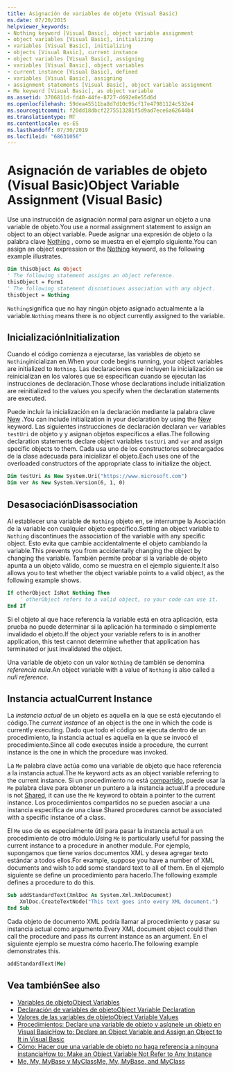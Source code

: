 ```yaml
---
title: Asignación de variables de objeto (Visual Basic)
ms.date: 07/20/2015
helpviewer_keywords:
- Nothing keyword [Visual Basic], object variable assignment
- object variables [Visual Basic], initializing
- variables [Visual Basic], initializing
- objects [Visual Basic], current instance
- object variables [Visual Basic], assigning
- variables [Visual Basic], object variables
- current instance [Visual Basic], defined
- variables [Visual Basic], assigning
- assignment statements [Visual Basic], object variable assignment
- Me keyword [Visual Basic], as object variable
ms.assetid: 3706811d-fd40-44fe-8727-d692e8e55d6d
ms.openlocfilehash: 59dea45511ba8d7d10c95cf17e47981124c532e4
ms.sourcegitcommit: f20dd18dbcf2275513281f5d9ad7ece6a62644b4
ms.translationtype: MT
ms.contentlocale: es-ES
ms.lasthandoff: 07/30/2019
ms.locfileid: "68631056"
---
```

# <a name="object-variable-assignment-visual-basic"></a><span data-ttu-id="b3fff-102">Asignación de variables de objeto (Visual Basic)</span><span class="sxs-lookup"><span data-stu-id="b3fff-102">Object Variable Assignment (Visual Basic)</span></span>

<span data-ttu-id="b3fff-103">Use una instrucción de asignación normal para asignar un objeto a una variable de objeto.</span><span class="sxs-lookup"><span data-stu-id="b3fff-103">You use a normal assignment statement to assign an object to an object variable.</span></span> <span data-ttu-id="b3fff-104">Puede asignar una expresión de objeto o la palabra clave [Nothing](../../../../visual-basic/language-reference/nothing.md) , como se muestra en el ejemplo siguiente.</span><span class="sxs-lookup"><span data-stu-id="b3fff-104">You can assign an object expression or the [Nothing](../../../../visual-basic/language-reference/nothing.md) keyword, as the following example illustrates.</span></span>

```vb
Dim thisObject As Object
' The following statement assigns an object reference.
thisObject = Form1
' The following statement discontinues association with any object.
thisObject = Nothing
```

<span data-ttu-id="b3fff-105">`Nothing`significa que no hay ningún objeto asignado actualmente a la variable.</span><span class="sxs-lookup"><span data-stu-id="b3fff-105">`Nothing` means there is no object currently assigned to the variable.</span></span>

## <a name="initialization"></a><span data-ttu-id="b3fff-106">Inicialización</span><span class="sxs-lookup"><span data-stu-id="b3fff-106">Initialization</span></span>

<span data-ttu-id="b3fff-107">Cuando el código comienza a ejecutarse, las variables de objeto se `Nothing`inicializan en.</span><span class="sxs-lookup"><span data-stu-id="b3fff-107">When your code begins running, your object variables are initialized to `Nothing`.</span></span> <span data-ttu-id="b3fff-108">Las declaraciones que incluyen la inicialización se reinicializan en los valores que se especifican cuando se ejecutan las instrucciones de declaración.</span><span class="sxs-lookup"><span data-stu-id="b3fff-108">Those whose declarations include initialization are reinitialized to the values you specify when the declaration statements are executed.</span></span>

<span data-ttu-id="b3fff-109">Puede incluir la inicialización en la declaración mediante la palabra clave [New](../../../../visual-basic/language-reference/operators/new-operator.md) .</span><span class="sxs-lookup"><span data-stu-id="b3fff-109">You can include initialization in your declaration by using the [New](../../../../visual-basic/language-reference/operators/new-operator.md) keyword.</span></span> <span data-ttu-id="b3fff-110">Las siguientes instrucciones de declaración declaran `ver` variables `testUri` de objeto y y asignan objetos específicos a ellas.</span><span class="sxs-lookup"><span data-stu-id="b3fff-110">The following declaration statements declare object variables `testUri` and `ver` and assign specific objects to them.</span></span> <span data-ttu-id="b3fff-111">Cada usa uno de los constructores sobrecargados de la clase adecuada para inicializar el objeto.</span><span class="sxs-lookup"><span data-stu-id="b3fff-111">Each uses one of the overloaded constructors of the appropriate class to initialize the object.</span></span>

```vb
Dim testUri As New System.Uri("https://www.microsoft.com")
Dim ver As New System.Version(6, 1, 0)
```

## <a name="disassociation"></a><span data-ttu-id="b3fff-112">Desasociación</span><span class="sxs-lookup"><span data-stu-id="b3fff-112">Disassociation</span></span>

<span data-ttu-id="b3fff-113">Al establecer una variable de `Nothing` objeto en, se interrumpe la Asociación de la variable con cualquier objeto específico.</span><span class="sxs-lookup"><span data-stu-id="b3fff-113">Setting an object variable to `Nothing` discontinues the association of the variable with any specific object.</span></span> <span data-ttu-id="b3fff-114">Esto evita que cambie accidentalmente el objeto cambiando la variable.</span><span class="sxs-lookup"><span data-stu-id="b3fff-114">This prevents you from accidentally changing the object by changing the variable.</span></span> <span data-ttu-id="b3fff-115">También permite probar si la variable de objeto apunta a un objeto válido, como se muestra en el ejemplo siguiente.</span><span class="sxs-lookup"><span data-stu-id="b3fff-115">It also allows you to test whether the object variable points to a valid object, as the following example shows.</span></span>

```vb
If otherObject IsNot Nothing Then
    ' otherObject refers to a valid object, so your code can use it.
End If
```

<span data-ttu-id="b3fff-116">Si el objeto al que hace referencia la variable está en otra aplicación, esta prueba no puede determinar si la aplicación ha terminado o simplemente invalidado el objeto.</span><span class="sxs-lookup"><span data-stu-id="b3fff-116">If the object your variable refers to is in another application, this test cannot determine whether that application has terminated or just invalidated the object.</span></span>

<span data-ttu-id="b3fff-117">Una variable de objeto con un valor `Nothing` de también se denomina *referencia nula*.</span><span class="sxs-lookup"><span data-stu-id="b3fff-117">An object variable with a value of `Nothing` is also called a *null reference*.</span></span>

## <a name="current-instance"></a><span data-ttu-id="b3fff-118">Instancia actual</span><span class="sxs-lookup"><span data-stu-id="b3fff-118">Current Instance</span></span>

<span data-ttu-id="b3fff-119">La *instancia actual* de un objeto es aquella en la que se está ejecutando el código.</span><span class="sxs-lookup"><span data-stu-id="b3fff-119">The *current instance* of an object is the one in which the code is currently executing.</span></span> <span data-ttu-id="b3fff-120">Dado que todo el código se ejecuta dentro de un procedimiento, la instancia actual es aquella en la que se invocó el procedimiento.</span><span class="sxs-lookup"><span data-stu-id="b3fff-120">Since all code executes inside a procedure, the current instance is the one in which the procedure was invoked.</span></span>

<span data-ttu-id="b3fff-121">La `Me` palabra clave actúa como una variable de objeto que hace referencia a la instancia actual.</span><span class="sxs-lookup"><span data-stu-id="b3fff-121">The `Me` keyword acts as an object variable referring to the current instance.</span></span> <span data-ttu-id="b3fff-122">Si un procedimiento no está [compartido](../../../../visual-basic/language-reference/modifiers/shared.md), puede usar la `Me` palabra clave para obtener un puntero a la instancia actual.</span><span class="sxs-lookup"><span data-stu-id="b3fff-122">If a procedure is not [Shared](../../../../visual-basic/language-reference/modifiers/shared.md), it can use the `Me` keyword to obtain a pointer to the current instance.</span></span> <span data-ttu-id="b3fff-123">Los procedimientos compartidos no se pueden asociar a una instancia específica de una clase.</span><span class="sxs-lookup"><span data-stu-id="b3fff-123">Shared procedures cannot be associated with a specific instance of a class.</span></span>

<span data-ttu-id="b3fff-124">El `Me` uso de es especialmente útil para pasar la instancia actual a un procedimiento de otro módulo.</span><span class="sxs-lookup"><span data-stu-id="b3fff-124">Using `Me` is particularly useful for passing the current instance to a procedure in another module.</span></span> <span data-ttu-id="b3fff-125">Por ejemplo, supongamos que tiene varios documentos XML y desea agregar texto estándar a todos ellos.</span><span class="sxs-lookup"><span data-stu-id="b3fff-125">For example, suppose you have a number of XML documents and wish to add some standard text to all of them.</span></span> <span data-ttu-id="b3fff-126">En el ejemplo siguiente se define un procedimiento para hacerlo.</span><span class="sxs-lookup"><span data-stu-id="b3fff-126">The following example defines a procedure to do this.</span></span>

```vb
Sub addStandardText(XmlDoc As System.Xml.XmlDocument)
    XmlDoc.CreateTextNode("This text goes into every XML document.")
End Sub
```

<span data-ttu-id="b3fff-127">Cada objeto de documento XML podría llamar al procedimiento y pasar su instancia actual como argumento.</span><span class="sxs-lookup"><span data-stu-id="b3fff-127">Every XML document object could then call the procedure and pass its current instance as an argument.</span></span> <span data-ttu-id="b3fff-128">En el siguiente ejemplo se muestra cómo hacerlo.</span><span class="sxs-lookup"><span data-stu-id="b3fff-128">The following example demonstrates this.</span></span>

```vb
addStandardText(Me)
```

## <a name="see-also"></a><span data-ttu-id="b3fff-129">Vea también</span><span class="sxs-lookup"><span data-stu-id="b3fff-129">See also</span></span>

- [<span data-ttu-id="b3fff-130">Variables de objeto</span><span class="sxs-lookup"><span data-stu-id="b3fff-130">Object Variables</span></span>](../../../../visual-basic/programming-guide/language-features/variables/object-variables.md)
- [<span data-ttu-id="b3fff-131">Declaración de variables de objeto</span><span class="sxs-lookup"><span data-stu-id="b3fff-131">Object Variable Declaration</span></span>](../../../../visual-basic/programming-guide/language-features/variables/object-variable-declaration.md)
- [<span data-ttu-id="b3fff-132">Valores de las variables de objeto</span><span class="sxs-lookup"><span data-stu-id="b3fff-132">Object Variable Values</span></span>](../../../../visual-basic/programming-guide/language-features/variables/object-variable-values.md)
- [<span data-ttu-id="b3fff-133">Procedimientos: Declare una variable de objeto y asígnele un objeto en Visual Basic</span><span class="sxs-lookup"><span data-stu-id="b3fff-133">How to: Declare an Object Variable and Assign an Object to It in Visual Basic</span></span>](../../../../visual-basic/programming-guide/language-features/variables/how-to-declare-an-object-variable-and-assign-an-object-to-it.md)
- [<span data-ttu-id="b3fff-134">Cómo: Hacer que una variable de objeto no haga referencia a ninguna instancia</span><span class="sxs-lookup"><span data-stu-id="b3fff-134">How to: Make an Object Variable Not Refer to Any Instance</span></span>](../../../../visual-basic/programming-guide/language-features/variables/how-to-make-an-object-variable-not-refer-to-any-instance.md)
- [<span data-ttu-id="b3fff-135">Me, My, MyBase y MyClass</span><span class="sxs-lookup"><span data-stu-id="b3fff-135">Me, My, MyBase, and MyClass</span></span>](../../../../visual-basic/programming-guide/program-structure/me-my-mybase-and-myclass.md)
